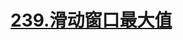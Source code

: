 # [239.滑动窗口最大值](https://leetcode.cn/problems/sliding-window-maximum/)

<SourceCode src="../.leetcode/239.滑动窗口最大值.ts" />

